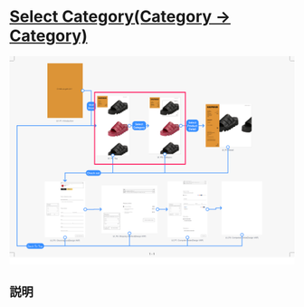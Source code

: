 # [Select Category(Category -> Category)](SegueDetail/SelectCategoryMinor/detail.md)

![SelectCategoryMinor](SelectCategoryMinor.png "SelectCategoryMinor")



## 説明
